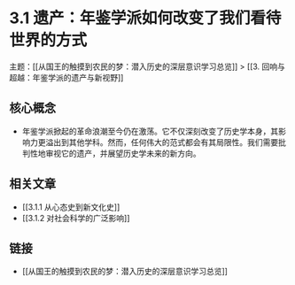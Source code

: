 # 3.1 遗产：年鉴学派如何改变了我们看待世界的方式

主题：[[从国王的触摸到农民的梦：潜入历史的深层意识学习总览]] > [[3. 回响与超越：年鉴学派的遗产与新视野]]

## 核心概念

- 年鉴学派掀起的革命浪潮至今仍在激荡。它不仅深刻改变了历史学本身，其影响力更溢出到其他学科。然而，任何伟大的范式都会有其局限性。我们需要批判性地审视它的遗产，并展望历史学未来的新方向。

## 相关文章

- [[3.1.1 从心态史到新文化史]]
- [[3.1.2 对社会科学的广泛影响]]

## 链接

- [[从国王的触摸到农民的梦：潜入历史的深层意识学习总览]]
